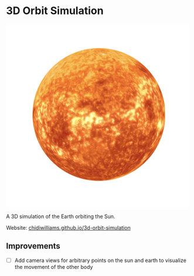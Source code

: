 # 3D Orbit Simulation

![Image of the sun](thumbnail.png)

A 3D simulation of the Earth orbiting the Sun.

Website: [chidiwilliams.github.io/3d-orbit-simulation](https://chidiwilliams.github.io/3d-orbit-simulation/)

## Improvements

- [ ] Add camera views for arbitrary points on the sun and earth to visualize the movement of the other body
